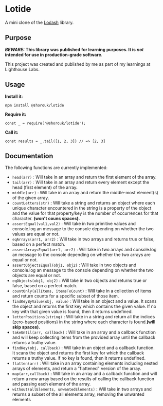 # Lotide

A mini clone of the [Lodash](https://lodash.com) library.

## Purpose

**_BEWARE:_ This library was published for learning purposes. It is _not_ intended for use in production-grade software.**

This project was created and published by me as part of my learnings at Lighthouse Labs. 

## Usage

**Install it:**

`npm install @shorouk/lotide`

**Require it:**

`const _ = require('@shorouk/lotide');`

**Call it:**

`const results = _.tail([1, 2, 3]) // => [2, 3]`

## Documentation

The following functions are currently implemented:

* `head(arr)` : Will take in an array and return the first element of the array.
* `tail(arr)` : Will take in an array and return every element except the head (first element) of the array.
* `middle(arr)` : Will take in an array and return the middle-most element(s) of the given array.
* `countLetters(str)` : Will take a string and returns an object where each unique character encountered in the string is a property of the object and the value for that property/key is the number of occurrences for that character. <b>(won't couns spaces).</b>
* `assertEqual(val1,val2)` : Will take in two primitive values and console.log an message to the console depending on whether the two values are equal or not.
* `eqArrays(arr1, arr2)` : Will take in two arrays and returns true or false, based on a perfect match.
* `assertArraysEqual(arr1, arr2)` :  Will take in two arrays and console.log an message to the console depending on whether the two arrays are equal or not.
* `assertObjectsEqual(obj1, obj2)` : Will take in two objects and console.log an message to the console depending on whether the two objects are equal or not.
* `eqObjects(obj1, obj2)` : Will take in two objects and returns true or false, based on a perfect match.
* `countOnly(allItems, itemsToCount)` : Will take in a collection of items and return counts for a specific subset of those item.
* `findKeyByValue(obj, value)` : Will take in an object and a value. It scans the object and returns the first key which contains the given value. If no key with that given value is found, then it returns undefined.
* `letterPositions(string)` : Will take in a string and return all the indices (zero-based positions) in the string where each character is found.<b>(will skip spaces).</b>
* `takeUntil(arr, callback)` : Will take in an array and a callback function and will keep collecting items from the provided array until the callback returns a truthy value.
* `findKey(obj, callback)` : Will take in an object and a callback function. It scans the object and returns the first key for which the callback returns a truthy value. If no key is found, then it returns undefined.
* `flatten(arr)` :  Will take in an array containing elements including nested arrays of elements, and return a "flattened" version of the array.
* `map(arr,callback)` : Will take in an array and a callback function and will return a new array based on the results of calling the callback function and passing each element of the array.
* `without(allElements, unwantedElements)` : Will take in two arrays and returns a subset of the all elements array, removing the unwanted elements